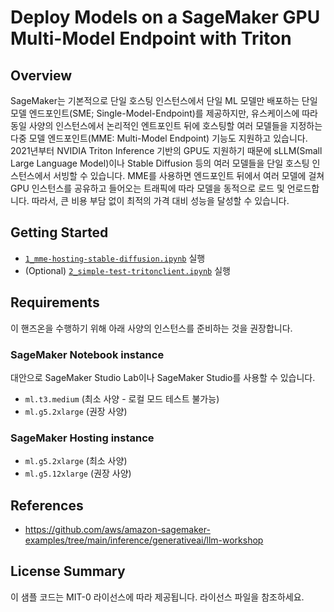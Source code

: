 # Deploy Models on a SageMaker GPU Multi-Model Endpoint with Triton

## Overview

SageMaker는 기본적으로 단일 호스팅 인스턴스에서 단일 ML 모델만 배포하는 단일 모델 엔드포인트(SME; Single-Model-Endpoint)를 제공하지만, 유스케이스에 따라 동일 사양의 인스턴스에서 논리적인 엔트포인트 뒤에 호스팅할 여러 모델들을 지정하는 다중 모델 엔드포인트(MME: Multi-Model Endpoint) 기능도 지원하고 있습니다. 2021년부터 NVIDIA Triton Inference 기반의 GPU도 지원하기 때문에 sLLM(Small Large Language Model)이나 Stable Diffusion 등의 여러 모델들을 단일 호스팅 인스턴스에서 서빙할 수 있습니다. MME를 사용하면 엔드포인트 뒤에서 여러 모델에 걸쳐 GPU 인스턴스를 공유하고 들어오는 트래픽에 따라 모델을 동적으로 로드 및 언로드합니다. 따라서, 큰 비용 부담 없이 최적의 가격 대비 성능을 달성할 수 있습니다.

## Getting Started
- [`1_mme-hosting-stable-diffusion.ipynb`](1_mme-hosting-stable-diffusion.ipynb) 실행
- (Optional) [`2_simple-test-tritonclient.ipynb`](2_simple-test-tritonclient.ipynb) 실행

## Requirements

이 핸즈온을 수행하기 위해 아래 사양의 인스턴스를 준비하는 것을 권장합니다.

### SageMaker Notebook instance
대안으로 SageMaker Studio Lab이나 SageMaker Studio를 사용할 수 있습니다.
- `ml.t3.medium` (최소 사양 - 로컬 모드 테스트 불가능)
- `ml.g5.2xlarge` (권장 사양)

### SageMaker Hosting instance
- `ml.g5.2xlarge` (최소 사양)
- `ml.g5.12xlarge` (권장 사양)

## References
- https://github.com/aws/amazon-sagemaker-examples/tree/main/inference/generativeai/llm-workshop

## License Summary

이 샘플 코드는 MIT-0 라이선스에 따라 제공됩니다. 라이선스 파일을 참조하세요.